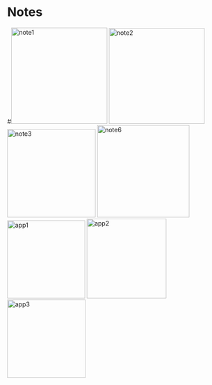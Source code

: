 # Notes
#<img width="221" alt="note1" src="https://user-images.githubusercontent.com/105084125/221378996-e136d8d3-a6c8-497f-a50c-8414b90a8aaf.png">
<img width="220" alt="note2" src="https://user-images.githubusercontent.com/105084125/221379000-6077918f-fd51-4295-ac72-eec44a8386eb.png">
<img width="203" alt="note3" src="https://user-images.githubusercontent.com/105084125/221379004-6cc18f5e-d080-4b22-a739-271fba68829e.png">
<img width="212" alt="note6" src="https://user-images.githubusercontent.com/105084125/221379045-eaa737fe-4cd1-445f-ba0a-5bbaf17b7e25.png">
<img width="179" alt="app1" src="https://user-images.githubusercontent.com/105084125/221945940-058d7322-2134-4216-8108-a5d633fafb72.png">
<img width="183" alt="app2" src="https://user-images.githubusercontent.com/105084125/221945980-af60b5e1-5363-4ede-b8d1-7b8a33207dea.png">
<img width="180" alt="app3" src="https://user-images.githubusercontent.com/105084125/221945982-6910aef9-a75a-4af2-852a-2265d0371df1.png">
